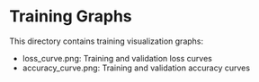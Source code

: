 # Training Graphs

This directory contains training visualization graphs:
- loss_curve.png: Training and validation loss curves
- accuracy_curve.png: Training and validation accuracy curves
